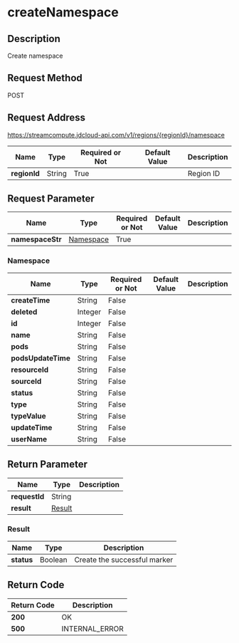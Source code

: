 # createNamespace


## Description
Create namespace

## Request Method
POST

## Request Address
https://streamcompute.jdcloud-api.com/v1/regions/{regionId}/namespace

|Name|Type|Required or Not|Default Value|Description|
|---|---|---|---|---|
|**regionId**|String|True||Region ID|

## Request Parameter
|Name|Type|Required or Not|Default Value|Description|
|---|---|---|---|---|
|**namespaceStr**|[Namespace](##Namespace)|True|||

### <a name="Namespace">Namespace</a>
|Name|Type|Required or Not|Default Value|Description|
|---|---|---|---|---|
|**createTime**|String|False|||
|**deleted**|Integer|False|||
|**id**|Integer|False|||
|**name**|String|False|||
|**pods**|String|False|||
|**podsUpdateTime**|String|False|||
|**resourceId**|String|False|||
|**sourceId**|String|False|||
|**status**|String|False|||
|**type**|String|False|||
|**typeValue**|String|False|||
|**updateTime**|String|False|||
|**userName**|String|False|||

## Return Parameter
|Name|Type|Description|
|---|---|---|
|**requestId**|String||
|**result**|[Result](##Result)||


### <a name="Result">Result</a>
|Name|Type|Description|
|---|---|---|
|**status**|Boolean|Create the successful marker|

## Return Code
|Return Code|Description|
|---|---|
|**200**|OK|
|**500**|INTERNAL_ERROR|
